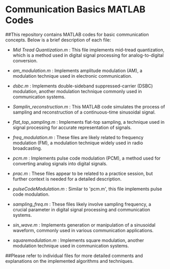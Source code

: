 # Communication Basics MATLAB Codes

##This repository contains MATLAB codes for basic communication concepts. Below is a brief description of each file:

- *Mid Tread Quantization.m* : This file implements mid-tread quantization, which is a method used in digital signal processing for analog-to-digital conversion.

-  *am_modulation.m* : Implements amplitude modulation (AM), a modulation technique used in electronic communication.

- *dsbc.m* : Implements double-sideband suppressed-carrier (DSBC) modulation, another modulation technique commonly used in communication systems.

- *Samplin_reconstruction.m* : This MATLAB code simulates the process of sampling and reconstruction of a continuous-time sinusoidal signal. 

-  *flat_top_sampling.m* : Implements flat-top sampling, a technique used in signal processing for accurate representation of signals.

-  *freq_modulation.m* : These files are likely related to frequency modulation (FM), a modulation technique widely used in radio broadcasting.

- *pcm.m* : Implements pulse code modulation (PCM), a method used for converting analog signals into digital signals.


- *prac.m*  : These files appear to be related to a practice session, but further context is needed for a detailed description.

 - *pulseCodeModulation.m* : Similar to 'pcm.m', this file implements pulse code modulation.


- *sampling_freq.m* : These files likely involve sampling frequency, a crucial parameter in digital signal processing and communication systems.


- *sin_wave.m* : Implements generation or manipulation of a sinusoidal waveform, commonly used in various communication applications.

- *squaremodulation.m* : Implements square modulation, another modulation technique used in communication systems.

##Please refer to individual files for more detailed comments and explanations on the implemented algorithms and techniques.
